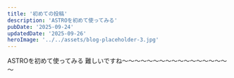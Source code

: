 ```yaml
---
title: '初めての投稿'
description: 'ASTROを初めて使ってみる'
pubDate: '2025-09-24'
updatedDate: '2025-09-26'
heroImage: '../../assets/blog-placeholder-3.jpg'
---
```


ASTROを初めて使ってみる
難しいですね～～～～～～～～～～～～～～～～～～